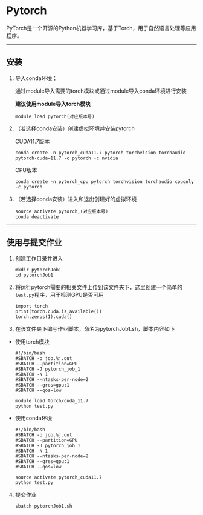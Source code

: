 # Pytorch

PyTorch是一个开源的Python机器学习库，基于Torch，用于自然语言处理等应用程序。

----

## 安装

1. 导入conda环境；

   通过module导入需要的torch模块或通过module导入conda环境进行安装

   **建议使用module导入torch模块**

   ```
   module load pytorch(对应版本号)
   ```

2. （若选择conda安装）创建虚拟环境并安装pytorch
   
   CUDA11.7版本
   ```
   conda create -n pytorch_cuda11.7 pytorch torchvision torchaudio pytorch-cuda=11.7 -c pytorch -c nvidia
   ```

   CPU版本
   ```
   conda create -n pytorch_cpu pytorch torchvision torchaudio cpuonly -c pytorch
   ```

1. （若选择conda安装）进入和退出创建好的虚拟环境
   ```
   source activate pytorch_(对应版本号)
   conda deactivate
   ```

----

## 使用与提交作业
1. 创建工作目录并进入
   ```
   mkdir pytorchJob1
   cd pytorchJob1
   ```

2. 将运行pytorch需要的相关文件上传到该文件夹下，这里创建一个简单的`test.py`程序，用于检测GPU是否可用
   ```
   import torch
   print(torch.cuda.is_available())
   torch.zeros(1).cuda()
   ```
3. 在该文件夹下编写作业脚本，命名为pytorchJob1.sh，脚本内容如下

+ 使用torch模块
   ```
   #!/bin/bash
   #SBATCH -o job.%j.out
   #SBATCH --partition=GPU
   #SBATCH -J pytorch_job_1
   #SBATCH -N 1
   #SBATCH --ntasks-per-node=2
   #SBATCH --gres=gpu:1
   #SBATCH --qos=low

   module load torch/cuda_11.7
   python test.py
   ```

+ 使用conda环境
   ```
   #!/bin/bash
   #SBATCH -o job.%j.out
   #SBATCH --partition=GPU
   #SBATCH -J pytorch_job_1
   #SBATCH -N 1
   #SBATCH --ntasks-per-node=2
   #SBATCH --gres=gpu:1
   #SBATCH --qos=low

   source activate pytorch_cuda11.7
   python test.py
   ```

4. 提交作业
   ```
   sbatch pytorchJob1.sh
   ```
